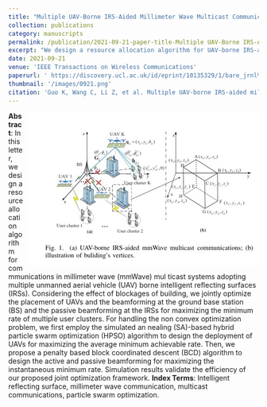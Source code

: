 ```yaml
---
title: "Multiple UAV-Borne IRS-Aided Millimeter Wave Multicast Communications:A Joint Optimization Framework"
collection: publications
category: manuscripts
permalink: /publication/2021-09-21-paper-title-Multiple UAV-Borne IRS-Aided Millimeter Wave Multicast Communications:A Joint Optimization Framework.md
excerpt: "We design a resource allocation algorithm for UAV-borne IRS-aided mmWave multicast communications, jointly optimizing UAV placement, beamforming at the BS, and passive beamforming at the IRSs to maximize the minimum rate of user clusters."
date: 2021-09-21
venue: 'IEEE Transactions on Wireless Communications'
paperurl: ' https://discovery.ucl.ac.uk/id/eprint/10135329/1/bare_jrnl%281%29.pdf '
thumbnail: '/images/0921.png'
citation: 'Guo K, Wang C, Li Z, et al. Multiple UAV-borne IRS-aided millimeter wave multicast communications: A joint optimization framework[J]. IEEE Communications Letters, 2021, 25(11): 3674-3678.'
---
```

<img src="/images/0921.png"  style="float: right; margin-left: 10px;">


**Abstract**: In this letter, we design a resource allocation algo rithm for commmunications in millimeter wave (mmWave) mul ticast systems adopting multiple unmanned aerial vehicle (UAV) borne intelligent reflecting surfaces (IRSs). Considering the effect of blockages of building, we jointly optimize the placement of UAVs and the beamforming at the ground base station (BS) and the passive beamforming at the IRSs for maximizing the minimum rate of multiple user clusters. For handling the non convex optimization problem, we first employ the simulated an nealing (SA)-based hybrid particle swarm optimization (HPSO) algorithm to design the deployment of UAVs for maximizing the average minimum achievable rate. Then, we propose a penalty based block coordinated descent (BCD) algorithm to design the active and passive beamforming for maximizing the instantaneous minimum rate. Simulation results validate the efficiency of our proposed joint optimization framework.
**Index Terms**: Intelligent reflecting surface, millimeter wave communication, multicast communications, particle swarm optimization.
